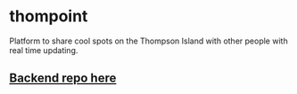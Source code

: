 # thompoint

Platform to share cool spots on the Thompson Island with other people with real time updating.

## [Backend repo here](https://github.com/powermaker450/thompoint)
